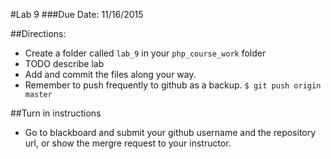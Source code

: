 #Lab 9
###Due Date: 11/16/2015

##Directions:
* Create a folder called ```lab_9``` in your ```php_course_work``` folder 
* TODO describe lab
* Add and commit the files along your way. 
* Remember to push frequently to github as a backup.
```$ git push origin master```


##Turn in instructions
* Go to blackboard and submit your github username and the repository url, or 
show the mergre request to your instructor.
